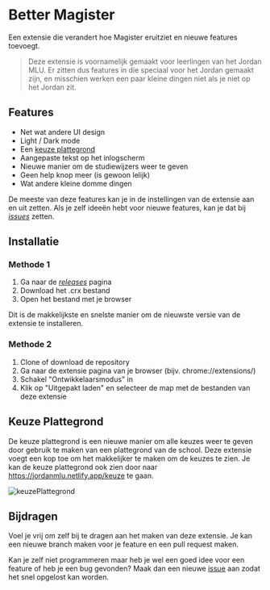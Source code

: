 # Better Magister
Een extensie die verandert hoe Magister eruitziet en nieuwe features toevoegt.

> Deze extensie is voornamelijk gemaakt voor leerlingen van het Jordan MLU. Er zitten dus features in die speciaal voor het Jordan gemaakt zijn, en misschien werken een paar kleine dingen niet als je niet op het Jordan zit.


## Features

- Net wat andere UI design
- Light / Dark mode
- Een [keuze plattegrond](#keuze-plattegrond)
- Aangepaste tekst op het inlogscherm
- Nieuwe manier om de studiewijzers weer te geven
- Geen help knop meer (is gewoon lelijk)
- Wat andere kleine domme dingen

De meeste van deze features kan je in de instellingen van de extensie aan en uit zetten. 
Als je zelf ideeën hebt voor nieuwe features, kan je dat bij _[issues](https://github.com/TTekar/magisterExtension/issues)_ zetten.

## Installatie

### Methode 1

1. Ga naar de _[releases](https://github.com/TTekar/magisterExtension/releases)_ pagina
2. Download het .crx bestand
3. Open het bestand met je browser

Dit is de makkelijkste en snelste manier om de nieuwste versie van de extensie te installeren.

### Methode 2

1. Clone of download de repository
2. Ga naar de extensie pagina van je browser (bijv. chrome://extensions/)
3. Schakel "Ontwikkelaarsmodus" in
4. Klik op "Uitgepakt laden" en selecteer de map met de bestanden van deze extensie

## Keuze Plattegrond

De keuze plattegrond is een nieuwe manier om alle keuzes weer te geven door gebruik te maken van een plattegrond van de school. Deze extensie voegt een kop toe om het makkelijker te maken om de keuzes te zien. Je kan de keuze plattegrond ook zien door naar https://jordanmlu.netlify.app/keuze te gaan.

![keuzePlattegrond](https://github.com/user-attachments/assets/95daf9d5-ecc4-4826-a4ee-0dc5f740afab)

## Bijdragen

Voel je vrij om zelf bij te dragen aan het maken van deze extensie. Je kan een nieuwe branch maken voor je feature en een pull request maken. 

Kan je zelf niet programmeren maar heb je wel een goed idee voor een feature of heb je een bug gevonden? Maak dan een nieuwe [issue](https://github.com/TTekar/magisterExtension/issues) aan zodat het snel opgelost kan worden.


